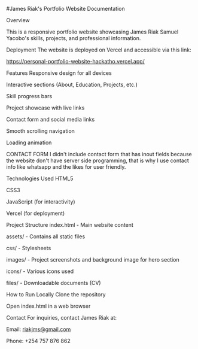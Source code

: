 #James Riak's Portfolio Website Documentation

Overview

This is a responsive portfolio website showcasing James Riak Samuel Yacobo's skills, projects, and professional information.

Deployment
The website is deployed on Vercel and accessible via this link:

https://personal-portfolio-website-hackatho.vercel.app/

Features
Responsive design for all devices

Interactive sections (About, Education, Projects, etc.)

Skill progress bars

Project showcase with live links

Contact form and social media links

Smooth scrolling navigation

Loading animation

CONTACT FORM
I didn't include contact form that has inout fields because the website don't have server side programming, that is why I use contact info
like whatsapp and the likes for user friendly. 

Technologies Used
HTML5

CSS3

JavaScript (for interactivity)

Vercel (for deployment)

Project Structure
index.html - Main website content

assets/ - Contains all static files

css/ - Stylesheets

images/ - Project screenshots and background image for hero section

icons/ - Various icons used

files/ - Downloadable documents (CV)

How to Run Locally
Clone the repository

Open index.html in a web browser

Contact
For inquiries, contact James Riak at:

Email: riakjms@gmail.com

Phone: +254 757 876 862

